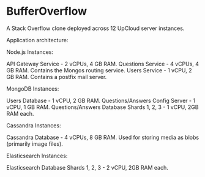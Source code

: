 # BufferOverflow

A Stack Overflow clone deployed across 12 UpCloud server instances.

Application architecture:

Node.js Instances:

API Gateway Service - 2 vCPUs, 4 GB RAM. 
Questions Service - 4 vCPUs, 4 GB RAM. Contains the Mongos routing service. 
Users Service - 1 vCPU, 2 GB RAM. Contains a postfix mail server.

MongoDB Instances:

Users Database - 1 vCPU, 2 GB RAM.
Questions/Answers Config Server - 1 vCPU, 1 GB RAM.
Questions/Answers Database Shards 1, 2, 3 - 1 vCPU, 2GB RAM each.

Cassandra Instances:

Cassandra Database - 4 vCPUs, 8 GB RAM. Used for storing media as blobs (primarily image files). 

Elasticsearch Instances:

Elasticsearch Database Shards 1, 2, 3 - 2 vCPU, 2GB RAM each.
